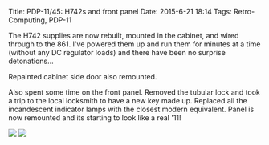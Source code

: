 Title: PDP-11/45: H742s and front panel
Date: 2015-6-21 18:14
Tags: Retro-Computing, PDP-11

The H742 supplies are now rebuilt, mounted in the cabinet, and wired through to the 861.  I've powered them up and run them for minutes at a time (without any DC regulator loads) and there have been no surprise detonations...

Repainted cabinet side door also remounted.

Also spent some time on the front panel.  Removed the tubular lock and took a trip to the local locksmith to have a new key made up.  Replaced all the incandescent indicator lamps with the closest modern equivalent.  Panel is now remounted and its starting to look like a real '11!

[<img class='image-process-thumb' src='/images/pdp11/742s-mounted.jpg'/>]({filename}/images/pdp11/742s-mounted.jpg)
[<img class='image-process-thumb' src='/images/pdp11/front-panel.jpg'/>]({filename}/images/pdp11/front-panel.jpg)
